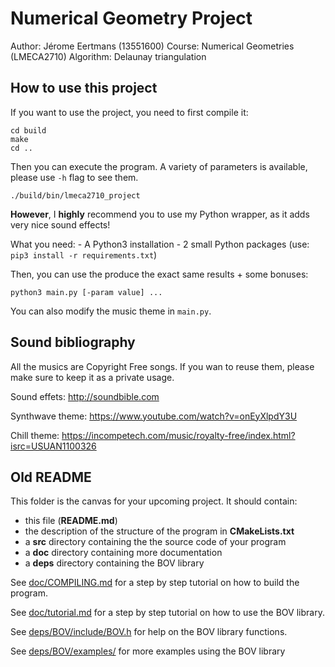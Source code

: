 # Numerical Geometry Project

Author: Jérome Eertmans (13551600)
Course: Numerical Geometries (LMECA2710)
Algorithm: Delaunay triangulation

## How to use this project

If you want to use the project, you need to first compile it:

```
cd build
make
cd ..
```

Then you can execute the program. A variety of parameters is available, please use `-h` flag to see them.
```
./build/bin/lmeca2710_project
```


**However**, I **highly** recommend you to use my Python wrapper, as it adds
very nice sound effects!

What you need:
    - A Python3 installation
    - 2 small Python packages (use: `pip3 install -r requirements.txt`)

Then, you can use the produce the exact same results + some bonuses:
```
python3 main.py [-param value] ...
```

You can also modify the music theme in `main.py`.

## Sound bibliography

All the musics are Copyright Free songs.
If you wan to reuse them, please make sure to keep it as a private usage.

Sound effets:
http://soundbible.com

Synthwave theme:
https://www.youtube.com/watch?v=onEyXlpdY3U

Chill theme:
https://incompetech.com/music/royalty-free/index.html?isrc=USUAN1100326

## Old README

This folder is the canvas for your upcoming project.
It should contain:
 * this file (**README.md**)
 * the description of the structure of the program in **CMakeLists.txt**
 * a **src** directory containing the the source code of your program
 * a **doc** directory containing more documentation
 * a **deps** directory containing the BOV library

See [doc/COMPILING.md](doc/COMPILING.md) for a step by step tutorial
on how to build the program.

See [doc/tutorial.md](doc/tutorial.md) for a step by step tutorial on
how to use the BOV library.

See [deps/BOV/include/BOV.h](deps/BOV/include/BOV.h)
for help on the BOV library functions.

See [deps/BOV/examples/](deps/BOV/examples/) for more
examples using the BOV library
